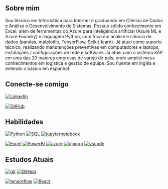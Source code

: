 ## Sobre mim

Sou técnico em Informática para Internet e graduando em Ciência de Dados e Análise e Desenvolvimento de Sistemas. 
Possuo sólido conhecimento em Excel, além de ferramentas do Azure para inteligência artificial (Azure ML e Azure Foundry) e linguagem Python, com foco em análise e ciência de dados (pandas, matplotlib, TensorFlow, Scikit-learn).
Já atuei como suporte técnico, realizando manutenções preventivas em computadores e laptops, instalações / configurações de rede e software.
Já atuei com o sistema SAP em uma das 20 maiores empresas de varejo do país, onde ampliei meus conhecimentos em logística e gestão de equipe. 
Sou fluente em inglês e entendo o básico em espanhol



## Conecte-se comigo

[![LinkedIn](https://img.shields.io/badge/linkedin-000?style=for-the-badge&logo=linkedin&logoColor=0E76A8)](https://www.linkedin.com/in/jess%C3%A9-diniz/)

[![GitHub](https://img.shields.io/badge/gitHub-000?style=for-the-badge&logo=github&logoColor=ffffff)](https://github.com/jessediniz17)



## Habilidades

[![Python](https://img.shields.io/badge/python-000?style=for-the-badge&logo=python&logoColor=0E76A8)]() [![SQL](https://img.shields.io/badge/mysql-000?style=for-the-badge&logo=mysql&logoColor=ffffff)]() 
[![jupyternotebook](https://img.shields.io/badge/jupyter%20notebook-000?style=for-the-badge&logo=jupyter&logoColor=f5a511)]() 

[![Excel](https://img.shields.io/badge/excel-000?style=for-the-badge&logo=googlesheets&logoColor=2aad30)]() [![PowerBI](https://img.shields.io/badge/powerbi-000?style=for-the-badge&logo=powerbi&logoColor=)]()
[![azure](https://img.shields.io/badge/azure-000?style=for-the-badge&logo=airbrake&logoColor=0E76A8)]()
[![django](https://img.shields.io/badge/django-000?style=for-the-badge&logo=django&logoColor=004D40)]()
[![vscode](https://img.shields.io/badge/vscode-000?style=for-the-badge&logo=vscode&logoColor=0E76A8)]()




## Estudos Atuais

 [![git](https://img.shields.io/badge/git-000?style=for-the-badge&logo=git&logoColor=)]() [![GitHub](https://img.shields.io/badge/gitHub-000?style=for-the-badge&logo=github&logoColor=ffffff)]()

 [![tensorflow](https://img.shields.io/badge/TensorFlow-000?style=for-the-badge&logo=tensorflow&logoColor=ffffff)]()  [![React](https://img.shields.io/badge/react-000?style=for-the-badge&logo=react&logoColor=0E76A8)]()


